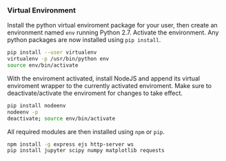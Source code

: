 ### Virtual Environment
Install the python virtual enviroment package for your user, then
create an environment named `env` running Python 2.7. Activate the environment.
Any python packages are now installed using `pip install`.
```bash
pip install --user virtualenv
virtualenv -p /usr/bin/python env
source env/bin/activate
```
With the enviroment activated, install NodeJS and append its virtual enviroment
wrapper to the currently activated enviroment. Make sure to deactivate/activate
the enviroment for changes to take effect.
```bash
pip install nodeenv
nodeenv -p
deactivate; source env/bin/activate
```
All required modules are then installed using `npm` or `pip`.
```bash
npm install -g express ejs http-server ws
pip install jupyter scipy numpy matplotlib requests
```
